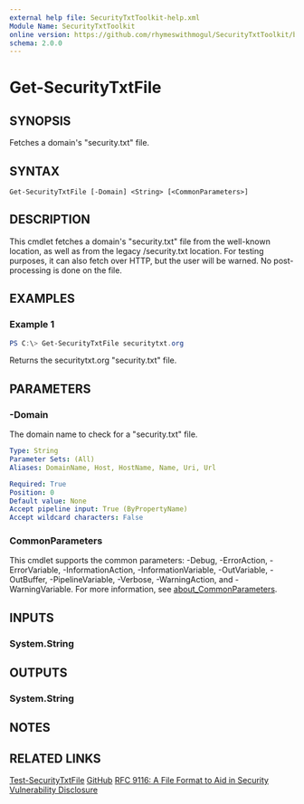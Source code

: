 ```yaml
---
external help file: SecurityTxtToolkit-help.xml
Module Name: SecurityTxtToolkit
online version: https://github.com/rhymeswithmogul/SecurityTxtToolkit/blob/main/man/en-US/Get-SecurityTxtFile.md
schema: 2.0.0
---
```


# Get-SecurityTxtFile

## SYNOPSIS
Fetches a domain's "security.txt" file.

## SYNTAX

```
Get-SecurityTxtFile [-Domain] <String> [<CommonParameters>]
```

## DESCRIPTION
This cmdlet fetches a domain's "security.txt" file from the well-known location, as well as from the legacy /security.txt location.  For testing purposes, it can also fetch over HTTP, but the user will be warned.  No post-processing is done on the file.

## EXAMPLES

### Example 1
```powershell
PS C:\> Get-SecurityTxtFile securitytxt.org
```

Returns the securitytxt.org "security.txt" file.

## PARAMETERS

### -Domain
The domain name to check for a "security.txt" file.

```yaml
Type: String
Parameter Sets: (All)
Aliases: DomainName, Host, HostName, Name, Uri, Url

Required: True
Position: 0
Default value: None
Accept pipeline input: True (ByPropertyName)
Accept wildcard characters: False
```

### CommonParameters
This cmdlet supports the common parameters: -Debug, -ErrorAction, -ErrorVariable, -InformationAction, -InformationVariable, -OutVariable, -OutBuffer, -PipelineVariable, -Verbose, -WarningAction, and -WarningVariable. For more information, see [about_CommonParameters](http://go.microsoft.com/fwlink/?LinkID=113216).

## INPUTS

### System.String
## OUTPUTS

### System.String
## NOTES

## RELATED LINKS

[Test-SecurityTxtFile](Test-SecurityTxtFile)
[GitHub](https://github.com/rhymeswithmogul/SecurityTxtToolkit)
[RFC 9116: A File Format to Aid in Security Vulnerability Disclosure](https://www.rfc-editor.org/rfc/rfc9116)